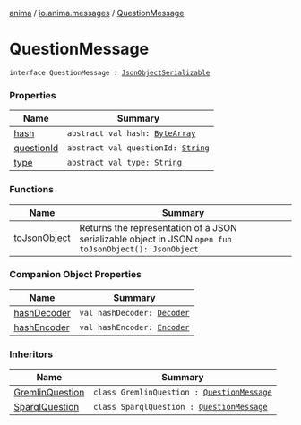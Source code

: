 [anima](../../index.md) / [io.anima.messages](../index.md) / [QuestionMessage](./index.md)

# QuestionMessage

`interface QuestionMessage : `[`JsonObjectSerializable`](../../io.anima/-json-object-serializable/index.md)

### Properties

| Name | Summary |
|---|---|
| [hash](hash.md) | `abstract val hash: `[`ByteArray`](https://kotlinlang.org/api/latest/jvm/stdlib/kotlin/-byte-array/index.html) |
| [questionId](question-id.md) | `abstract val questionId: `[`String`](https://kotlinlang.org/api/latest/jvm/stdlib/kotlin/-string/index.html) |
| [type](type.md) | `abstract val type: `[`String`](https://kotlinlang.org/api/latest/jvm/stdlib/kotlin/-string/index.html) |

### Functions

| Name | Summary |
|---|---|
| [toJsonObject](to-json-object.md) | Returns the representation of a JSON serializable object in JSON.`open fun toJsonObject(): JsonObject` |

### Companion Object Properties

| Name | Summary |
|---|---|
| [hashDecoder](hash-decoder.md) | `val hashDecoder: `[`Decoder`](https://docs.oracle.com/javase/6/docs/api/java/util/Base64/Decoder.html) |
| [hashEncoder](hash-encoder.md) | `val hashEncoder: `[`Encoder`](https://docs.oracle.com/javase/6/docs/api/java/util/Base64/Encoder.html) |

### Inheritors

| Name | Summary |
|---|---|
| [GremlinQuestion](../-gremlin-question/index.md) | `class GremlinQuestion : `[`QuestionMessage`](./index.md) |
| [SparqlQuestion](../-sparql-question/index.md) | `class SparqlQuestion : `[`QuestionMessage`](./index.md) |
